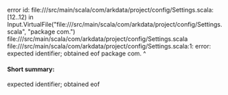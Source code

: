 error id: file://<WORKSPACE>/src/main/scala/com/arkdata/project/config/Settings.scala:[12..12) in Input.VirtualFile("file://<WORKSPACE>/src/main/scala/com/arkdata/project/config/Settings.scala", "package com.")
file://<WORKSPACE>/src/main/scala/com/arkdata/project/config/Settings.scala
file://<WORKSPACE>/src/main/scala/com/arkdata/project/config/Settings.scala:1: error: expected identifier; obtained eof
package com.
            ^
#### Short summary: 

expected identifier; obtained eof